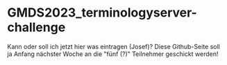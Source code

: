 # GMDS2023_terminologyserver-challenge

Kann oder soll ich jetzt hier was eintragen (Josef)?
Diese Github-Seite soll ja Anfang nächster Woche an die "fünf (?)" Teilnehmer geschickt werden!
